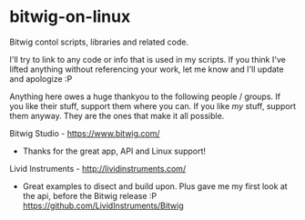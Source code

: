 bitwig-on-linux
===============

Bitwig contol scripts, libraries and related code.




I'll try to link to any code or info that is used in my scripts. If you think I've lifted anything without referencing your work, let me know and I'll update and apologize :P

Anything here owes a huge thankyou to the following people / groups. If you like their stuff, support them where you can. If you like _my_ stuff, support them anyway. They are the ones that make it all possible.


Bitwig Studio - https://www.bitwig.com/
  - Thanks for the great app, API and Linux support!

Livid Instruments  - http://lividinstruments.com/
  - Great examples to disect and build upon. Plus gave me my first look at the api, before the Bitwig release :P https://github.com/LividInstruments/Bitwig
